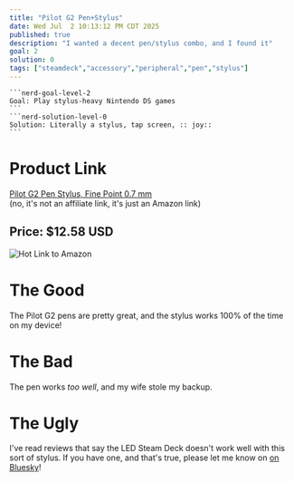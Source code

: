 ```yaml
---
title: "Pilot G2 Pen+Stylus"
date: Wed Jul  2 10:13:12 PM CDT 2025
published: true
description: "I wanted a decent pen/stylus combo, and I found it"
goal: 2
solution: 0
tags: ["steamdeck","accessory","peripheral","pen","stylus"]
---
```

````flare
```nerd-goal-level-2
Goal: Play stylus-heavy Nintendo DS games
```
```nerd-solution-level-0
Solution: Literally a stylus, tap screen, :: joy::
```
````
# Product Link

[Pilot G2 Pen Stylus, Fine Point 0.7 mm](https://www.amazon.com/dp/B01KLLQACY?ref_=ppx_hzsearch_conn_dt_b_fed_asin_title_1&th=1)  
(no, it's not an affiliate link, it's just an Amazon link)

## Price: $12.58 USD

![Hot Link to Amazon](https://m.media-amazon.com/images/I/61K7KxBbB3L._AC_SL1500_.jpg)

# The Good

The Pilot G2 pens are pretty great, and the stylus works 100% of the time on my device!

# The Bad

The pen works _too well_, and my wife stole my backup.

# The Ugly

I've read reviews that say the LED Steam Deck doesn't work well with this sort of stylus. If you have one, and that's true, please let me know on [on Bluesky](https://bsky.app/profile/flare576.com)!

